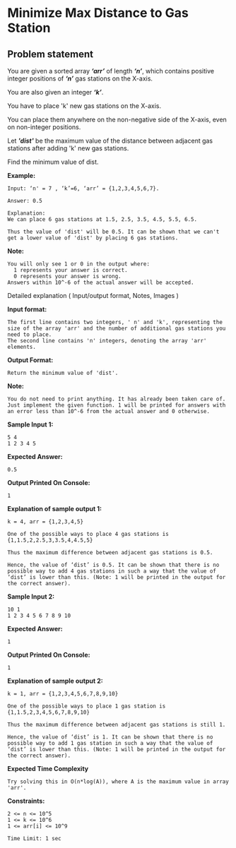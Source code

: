 Minimize Max Distance to Gas Station
====================================

Problem statement
-----------------

You are given a sorted array **_‘arr’_** of length **_‘n’_**, which contains positive integer positions of **_‘n’_** gas stations on the X-axis.

  

You are also given an integer **_‘k’_**.

  

You have to place 'k' new gas stations on the X-axis.

  

You can place them anywhere on the non-negative side of the X-axis, even on non-integer positions.

  

Let **_'dist'_** be the maximum value of the distance between adjacent gas stations after adding 'k' new gas stations.

Find the minimum value of dist.

  

**Example:**

    Input: ‘n' = 7 , ‘k’=6, ‘arr’ = {1,2,3,4,5,6,7}.
    
    Answer: 0.5
    
    Explanation:
    We can place 6 gas stations at 1.5, 2.5, 3.5, 4.5, 5.5, 6.5. 
    
    Thus the value of 'dist' will be 0.5. It can be shown that we can't get a lower value of 'dist' by placing 6 gas stations.
    

  

**Note:**

    You will only see 1 or 0 in the output where:
      1 represents your answer is correct.
      0 represents your answer is wrong. 
    Answers within 10^-6 of the actual answer will be accepted.
    

Detailed explanation ( Input/output format, Notes, Images )

**Input format:**

    The first line contains two integers, ' n' and 'k', representing the size of the array 'arr' and the number of additional gas stations you need to place.
    The second line contains 'n' integers, denoting the array 'arr' elements.
    

  

**Output Format:**

    Return the minimum value of 'dist'. 
    

  

**Note:**

    You do not need to print anything. It has already been taken care of. Just implement the given function. 1 will be printed for answers with an error less than 10^-6 from the actual answer and 0 otherwise.
    

  

**Sample Input 1:**

    5 4
    1 2 3 4 5
    

  

**Expected Answer:**

    0.5
    

  

**Output Printed On Console:**

    1
    

  

**Explanation of sample output 1:**

    k = 4, arr = {1,2,3,4,5} 
    
    One of the possible ways to place 4 gas stations is {1,1.5,2,2.5,3,3.5,4,4.5,5}
    
    Thus the maximum difference between adjacent gas stations is 0.5. 
    
    Hence, the value of ‘dist’ is 0.5. It can be shown that there is no possible way to add 4 gas stations in such a way that the value of ‘dist’ is lower than this. (Note: 1 will be printed in the output for the correct answer). 
    

  

**Sample Input 2:**

    10 1
    1 2 3 4 5 6 7 8 9 10
    

  

**Expected Answer:**

    1
    

  

**Output Printed On Console:**

    1
    

  

**Explanation of sample output 2:**

    k = 1, arr = {1,2,3,4,5,6,7,8,9,10} 
    
    One of the possible ways to place 1 gas station is {1,1.5,2,3,4,5,6,7,8,9,10} 
    
    Thus the maximum difference between adjacent gas stations is still 1. 
    
    Hence, the value of ‘dist’ is 1. It can be shown that there is no possible way to add 1 gas station in such a way that the value of ‘dist’ is lower than this. (Note: 1 will be printed in the output for the correct answer). 
    

  

**Expected Time Complexity**

    Try solving this in O(n*log(A)), where A is the maximum value in array 'arr'.
    

  

**Constraints:**

    2 <= n <= 10^5
    1 <= k <= 10^6 
    1 <= arr[i] <= 10^9
    
    Time Limit: 1 sec
